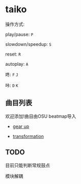 # taiko

操作方式:

play/pause: `P`

slowdown/speedup: `S`

reset: `R`

autoplay: `A`

咚: `F` `J`

咔: `D` `K`


## 曲目列表

欢迎添加!曲目由OSU beatmap导入

* [gear up](http://waksana.github.io/taiko/?beatmap=gear_up)

* [transformation](http://waksana.github.io/taiko/?beatmap=transformation)

## TODO

目前只能判断常规鼓点

模块解耦
